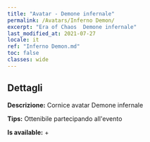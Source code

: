```yaml
---
title: "Avatar - Demone infernale"
permalink: /Avatars/Inferno Demon/
excerpt: "Era of Chaos  Demone infernale"
last_modified_at: 2021-07-27
locale: it
ref: "Inferno Demon.md"
toc: false
classes: wide
---
```

## Dettagli

 **Descrizione:** Cornice avatar Demone infernale 

 **Tips:** Ottenibile partecipando all'evento 

 **Is available:**  + 

